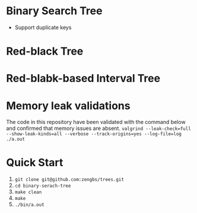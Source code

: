 # Binary Search Tree
* Support duplicate keys
# Red-black Tree
# Red-blabk-based Interval Tree
# Memory leak validations
The code in this repository have been validated with the command below and confirmed that memory issues are absent.
`valgrind --leak-check=full --show-leak-kinds=all --verbose --track-origins=yes --log-file=log ./a.out`
# Quick Start
1. `git clone git@github.com:zengbs/trees.git`
2. `cd binary-serach-tree`
3. `make clean`
4. `make`
5. `./bin/a.out`
